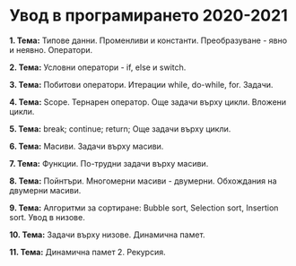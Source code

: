 # Увод в програмирането 2020-2021

**1. Тема:** Типове данни. Променливи и константи. Преобразуване - явно и неявно. Оператори.

**2. Тема:** Условни оператори - if, else и switch.

**3. Тема:** Побитови оператори. Итерации while, do-while, for. Задачи.

**4. Тема:** Scope. Тернарен оператор. Още задачи върху цикли. Вложени цикли.

**5. Тема:** break; continue; return; Още задачи върху цикли. 

**6. Тема:** Масиви. Задачи върху масиви. 

**7. Тема:** Функции. По-трудни задачи върху масиви.

**8. Тема:** Пойнтъри. Многомерни масиви - двумерни. Обхождания на двумерни масиви.

**9. Тема:** Алгоритми за сортиране: Bubble sort, Selection sort, Insertion sort. Увод в низове.

**10. Тема:** Задачи върху низове. Динамична памет.

**11. Тема:** Динамична памет 2. Рекурсия.
